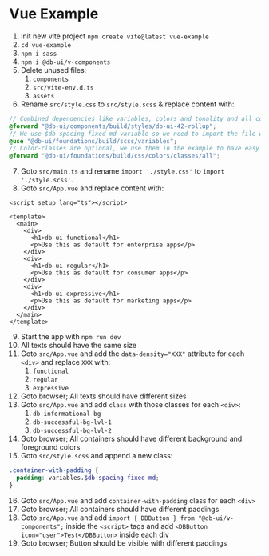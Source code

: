 # Vue Example

1. init new vite project `npm create vite@latest vue-example`
2. `cd vue-example`
3. `npm i sass`
4. `npm i @db-ui/v-components`
5. Delete unused files:
   1. `components`
   2. `src/vite-env.d.ts`
   3. `assets`
6. Rename `src/style.css` to `src/style.scss` & replace content with:

```scss
// Combined dependencies like variables, colors and tonality and all components
@forward "@db-ui/components/build/styles/db-ui-42-rollup";
// We use $db-spacing-fixed-md variable so we need to import the file where the variable is defined
@use "@db-ui/foundations/build/scss/variables";
// Color-classes are optional, we use them in the example to have easy access to colors
@forward "@db-ui/foundations/build/css/colors/classes/all";
```

7. Goto `src/main.ts` and rename `import './style.css'` to `import './style.scss'`.
8. Goto `src/App.vue` and replace content with:

```vue
<script setup lang="ts"></script>

<template>
  <main>
    <div>
      <h1>db-ui-functional</h1>
      <p>Use this as default for enterprise apps</p>
    </div>
    <div>
      <h1>db-ui-regular</h1>
      <p>Use this as default for consumer apps</p>
    </div>
    <div>
      <h1>db-ui-expressive</h1>
      <p>Use this as default for marketing apps</p>
    </div>
  </main>
</template>
```

9. Start the app with `npm run dev`
10. All texts should have the same size
11. Goto `src/App.vue` and add the `data-density="XXX"` attribute for each `<div>` and replace `XXX` with:
    1. `functional`
    2. `regular`
    3. `expressive`
12. Goto browser; All texts should have different sizes
13. Goto `src/App.vue` and add `class` with those classes for each `<div>`:
    1. `db-informational-bg`
    2. `db-successful-bg-lvl-1`
    3. `db-successful-bg-lvl-2`
14. Goto browser; All containers should have different background and foreground colors
15. Goto `src/style.scss` and append a new class:

```scss
.container-with-padding {
  padding: variables.$db-spacing-fixed-md;
}
```

16. Goto `src/App.vue` and add `container-with-padding` class for each `<div>`
17. Goto browser; All containers should have different paddings
18. Goto `src/App.vue` and add `import { DBButton } from "@db-ui/v-components";` inside the `<script>` tags and add `<DBButton icon="user">Test</DBButton>` inside each div
19. Goto browser; Button should be visible with different paddings
